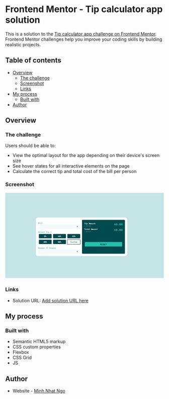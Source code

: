# Frontend Mentor - Tip calculator app solution

This is a solution to the [Tip calculator app challenge on Frontend Mentor](https://www.frontendmentor.io/challenges/tip-calculator-app-ugJNGbJUX). Frontend Mentor challenges help you improve your coding skills by building realistic projects.

## Table of contents

- [Overview](#overview)
  - [The challenge](#the-challenge)
  - [Screenshot](#screenshot)
  - [Links](#links)
- [My process](#my-process)
  - [Built with](#built-with)
- [Author](#author)



## Overview

### The challenge

Users should be able to:

- View the optimal layout for the app depending on their device's screen size
- See hover states for all interactive elements on the page
- Calculate the correct tip and total cost of the bill per person

### Screenshot

![](./images/screenshot.png)


### Links

- Solution URL: [Add solution URL here](https://nhatngo97.github.io/frontendmentor-tipcalculator/)

## My process

### Built with

- Semantic HTML5 markup
- CSS custom properties
- Flexbox
- CSS Grid
- JS


## Author

- Website - [Minh Nhat Ngo](https://github.com/NhatNgo97)


